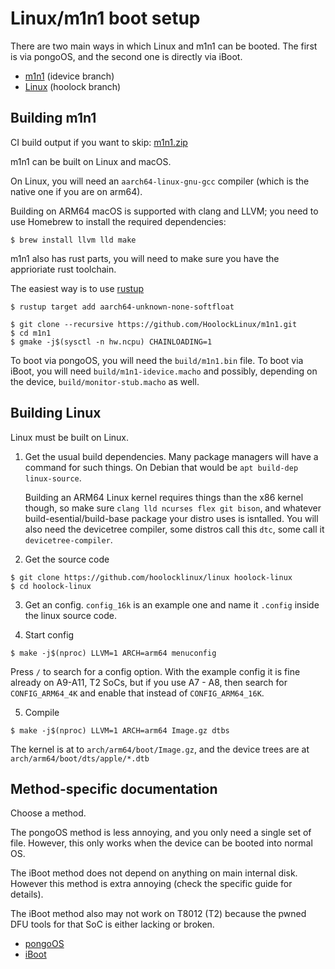 # Linux/m1n1 boot setup

There are two main ways in which Linux and m1n1 can be booted. The first is via pongoOS,
and the second one is directly via iBoot.

- [m1n1](https://github.com/HoolockLinux/m1n1) (idevice branch)
- [Linux](https://github.com/HoolockLinux/linux) (hoolock branch)

## Building m1n1

CI build output if you want to skip: [m1n1.zip](https://nightly.link/hoolocklinux/m1n1/workflows/build/idevice/m1n1.zip)

m1n1 can be built on Linux and macOS.

On Linux, you will need an `aarch64-linux-gnu-gcc` compiler (which is the native one if you are on arm64).

Building on ARM64 macOS is supported with clang and LLVM; you need to use Homebrew to install the required dependencies:

```
$ brew install llvm lld make
```

m1n1 also has rust parts, you will need to make sure you have the apprioriate rust toolchain.

The easiest way is to use [rustup](https://rustup.rs/)

```
$ rustup target add aarch64-unknown-none-softfloat
```

```
$ git clone --recursive https://github.com/HoolockLinux/m1n1.git
$ cd m1n1
$ gmake -j$(sysctl -n hw.ncpu) CHAINLOADING=1
```

To boot via pongoOS, you will need the `build/m1n1.bin` file.
To boot via iBoot, you will need `build/m1n1-idevice.macho` and possibly,
depending on the device, `build/monitor-stub.macho` as well.

## Building Linux

Linux must be built on Linux.

1. Get the usual build dependencies. Many package managers will have a command
    for such things. On Debian that would be `apt build-dep linux-source`.

    Building an ARM64 Linux kernel requires things than the x86 kernel though, so
    make sure `clang lld ncurses flex git bison`, and whatever build-esential/build-base
    package your distro uses is isntalled. You will also need the devicetree compiler,
    some distros call this `dtc`, some call it `devicetree-compiler`.

2. Get the source code

```
$ git clone https://github.com/hoolocklinux/linux hoolock-linux
$ cd hoolock-linux
```

3. Get an config. `config_16k` is an example one and name it `.config` inside
    the linux source code.

4. Start config

```
$ make -j$(nproc) LLVM=1 ARCH=arm64 menuconfig
```

Press `/` to search for a config option. With the example config it is fine
already on A9-A11, T2 SoCs, but if you use A7 - A8, then search for
`CONFIG_ARM64_4K` and enable that instead of `CONFIG_ARM64_16K`.

5. Compile

```
$ make -j$(nproc) LLVM=1 ARCH=arm64 Image.gz dtbs
```

The kernel is at to `arch/arm64/boot/Image.gz`, and the device trees are
at `arch/arm64/boot/dts/apple/*.dtb`

## Method-specific documentation

Choose a method.

The pongoOS method is less annoying, and you only need a single set of file.
However, this only works when the device can be booted into normal OS.

The iBoot method does not depend on anything on main internal disk. However
this method is extra annoying (check the specific guide for details).

The iBoot method also may not work on T8012 (T2) because the pwned DFU tools
for that SoC is either lacking or broken.

- [pongoOS](./SETUP_pongoOS.md)
- [iBoot](./SETUP_iBoot.md)
